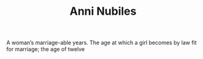 ---
title: Anni Nubiles
letter: A
permalink: "/definitions/anni-nubiles.html"
body: A woman’s marriage-able years. The age at which a girl becomes by law fit for
  marriage; the age of twelve
published_at: '2018-07-07'
layout: post
---